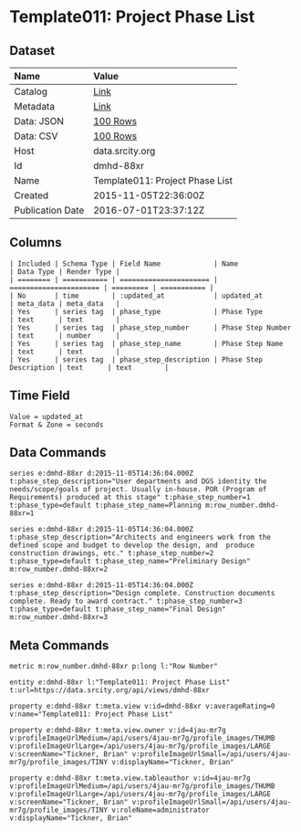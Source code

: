 # Template011: Project Phase List

## Dataset

| Name | Value |
| :--- | :---- |
| Catalog | [Link](https://catalog.data.gov/dataset/template011-project-phase-list) |
| Metadata | [Link](https://data.srcity.org/api/views/dmhd-88xr) |
| Data: JSON | [100 Rows](https://data.srcity.org/api/views/dmhd-88xr/rows.json?max_rows=100) |
| Data: CSV | [100 Rows](https://data.srcity.org/api/views/dmhd-88xr/rows.csv?max_rows=100) |
| Host | data.srcity.org |
| Id | dmhd-88xr |
| Name | Template011: Project Phase List |
| Created | 2015-11-05T22:36:00Z |
| Publication Date | 2016-07-01T23:37:12Z |

## Columns

```ls
| Included | Schema Type | Field Name             | Name                   | Data Type | Render Type |
| ======== | =========== | ====================== | ====================== | ========= | =========== |
| No       | time        | :updated_at            | updated_at             | meta_data | meta_data   |
| Yes      | series tag  | phase_type             | Phase Type             | text      | text        |
| Yes      | series tag  | phase_step_number      | Phase Step Number      | text      | number      |
| Yes      | series tag  | phase_step_name        | Phase Step Name        | text      | text        |
| Yes      | series tag  | phase_step_description | Phase Step Description | text      | text        |
```

## Time Field

```ls
Value = updated_at
Format & Zone = seconds
```

## Data Commands

```ls
series e:dmhd-88xr d:2015-11-05T14:36:04.000Z t:phase_step_description="User departments and DGS identity the needs/scope/goals of project. Usually in-house. POR (Program of Requirements) produced at this stage" t:phase_step_number=1 t:phase_type=default t:phase_step_name=Planning m:row_number.dmhd-88xr=1

series e:dmhd-88xr d:2015-11-05T14:36:04.000Z t:phase_step_description="Architects and engineers work from the defined scope and budget to develop the design, and  produce construction drawings, etc." t:phase_step_number=2 t:phase_type=default t:phase_step_name="Preliminary Design" m:row_number.dmhd-88xr=2

series e:dmhd-88xr d:2015-11-05T14:36:04.000Z t:phase_step_description="Design complete. Construction documents complete. Ready to award contract." t:phase_step_number=3 t:phase_type=default t:phase_step_name="Final Design" m:row_number.dmhd-88xr=3
```

## Meta Commands

```ls
metric m:row_number.dmhd-88xr p:long l:"Row Number"

entity e:dmhd-88xr l:"Template011: Project Phase List" t:url=https://data.srcity.org/api/views/dmhd-88xr

property e:dmhd-88xr t:meta.view v:id=dmhd-88xr v:averageRating=0 v:name="Template011: Project Phase List"

property e:dmhd-88xr t:meta.view.owner v:id=4jau-mr7g v:profileImageUrlMedium=/api/users/4jau-mr7g/profile_images/THUMB v:profileImageUrlLarge=/api/users/4jau-mr7g/profile_images/LARGE v:screenName="Tickner, Brian" v:profileImageUrlSmall=/api/users/4jau-mr7g/profile_images/TINY v:displayName="Tickner, Brian"

property e:dmhd-88xr t:meta.view.tableauthor v:id=4jau-mr7g v:profileImageUrlMedium=/api/users/4jau-mr7g/profile_images/THUMB v:profileImageUrlLarge=/api/users/4jau-mr7g/profile_images/LARGE v:screenName="Tickner, Brian" v:profileImageUrlSmall=/api/users/4jau-mr7g/profile_images/TINY v:roleName=administrator v:displayName="Tickner, Brian"
```